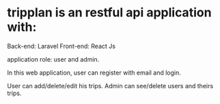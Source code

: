 # tripplan is an restful api application with:

Back-end: Laravel
Front-end: React Js

application role: user and admin.

In this web application, user can register with email and login.

User can add/delete/edit his trips.
Admin can see/delete users and theirs trips.
